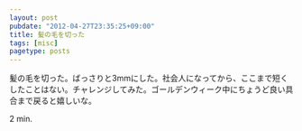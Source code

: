 ```yaml
---
layout: post
pubdate: "2012-04-27T23:35:25+09:00"
title: 髪の毛を切った
tags: [misc]
pagetype: posts
---
```

髪の毛を切った。ばっさりと3mmにした。社会人になってから、ここまで短くしたことはない。チャレンジしてみた。ゴールデンウィーク中にちょうど良い具合まで戻ると嬉しいな。

2 min.
